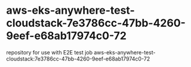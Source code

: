 # aws-eks-anywhere-test-cloudstack-7e3786cc-47bb-4260-9eef-e68ab17974c0-72
repository for use with E2E test job aws-eks-anywhere-test-cloudstack:7e3786cc-47bb-4260-9eef-e68ab17974c0-72
